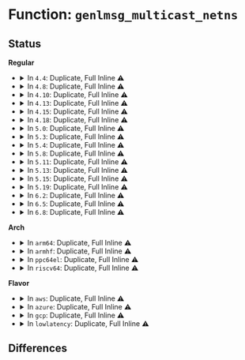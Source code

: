 # Function: <code>genlmsg_multicast_netns</code>

## Status
<b>Regular</b>
<ul>
<li>
<details>
<summary>In <code>4.4</code>: Duplicate, Full Inline ⚠️</summary>

**Collision:** Static Duplication

**Inline:** Full

**Transformation:** False

**Instances:**

```
In fs/quota/netlink.c (ffffffff81276872)
Location: include/net/genetlink.h:292
Inline: True
Inline callers:
  - fs/quota/netlink.c:quota_send_warning
```
```
In drivers/acpi/event.c (ffffffff81489819)
Location: include/net/genetlink.h:292
Inline: True
Inline callers:
  - drivers/acpi/event.c:acpi_bus_generate_netlink_event
```
```
In drivers/thermal/thermal_core.c (ffffffff81685936)
Location: include/net/genetlink.h:292
Inline: True
Inline callers:
  - drivers/thermal/thermal_core.c:thermal_generate_netlink_event
```
```
In net/netlink/genetlink.c (ffffffff81750499)
Location: include/net/genetlink.h:292
Inline: True
Inline callers:
  - net/netlink/genetlink.c:genl_ctrl_event
```
</details>
</li>
<li>
<details>
<summary>In <code>4.8</code>: Duplicate, Full Inline ⚠️</summary>

**Collision:** Static Duplication

**Inline:** Full

**Transformation:** False

**Instances:**

```
In fs/quota/netlink.c (ffffffff812a30be)
Location: include/net/genetlink.h:290
Inline: True
Inline callers:
  - fs/quota/netlink.c:quota_send_warning
```
```
In drivers/acpi/event.c (ffffffff814d860f)
Location: include/net/genetlink.h:290
Inline: True
Inline callers:
  - drivers/acpi/event.c:acpi_bus_generate_netlink_event
```
```
In drivers/thermal/thermal_core.c (ffffffff816e6e1a)
Location: include/net/genetlink.h:290
Inline: True
Inline callers:
  - drivers/thermal/thermal_core.c:thermal_generate_netlink_event
```
```
In net/netlink/genetlink.c (ffffffff817bc52a)
Location: include/net/genetlink.h:290
Inline: True
Inline callers:
  - net/netlink/genetlink.c:genl_ctrl_event
```
</details>
</li>
<li>
<details>
<summary>In <code>4.10</code>: Duplicate, Full Inline ⚠️</summary>

**Collision:** Static Duplication

**Inline:** Full

**Transformation:** False

**Instances:**

```
In fs/quota/netlink.c (ffffffff812b8a9e)
Location: include/net/genetlink.h:240
Inline: True
Inline callers:
  - fs/quota/netlink.c:quota_send_warning
```
```
In drivers/acpi/event.c (ffffffff814facf7)
Location: include/net/genetlink.h:240
Inline: True
Inline callers:
  - drivers/acpi/event.c:acpi_bus_generate_netlink_event
```
```
In drivers/thermal/thermal_core.c (ffffffff8171626a)
Location: include/net/genetlink.h:240
Inline: True
Inline callers:
  - drivers/thermal/thermal_core.c:thermal_generate_netlink_event
```
```
In net/netlink/genetlink.c (ffffffff817ebe3a)
Location: include/net/genetlink.h:240
Inline: True
Inline callers:
  - net/netlink/genetlink.c:genl_ctrl_event
```
</details>
</li>
<li>
<details>
<summary>In <code>4.13</code>: Duplicate, Full Inline ⚠️</summary>

**Collision:** Static Duplication

**Inline:** Full

**Transformation:** False

**Instances:**

```
In fs/quota/netlink.c (ffffffff812c5e6a)
Location: include/net/genetlink.h:253
Inline: True
Inline callers:
  - fs/quota/netlink.c:quota_send_warning
```
```
In drivers/acpi/event.c (ffffffff8150a232)
Location: include/net/genetlink.h:253
Inline: True
Inline callers:
  - drivers/acpi/event.c:acpi_bus_generate_netlink_event
```
```
In drivers/thermal/thermal_core.c (ffffffff8172e06a)
Location: include/net/genetlink.h:253
Inline: True
Inline callers:
  - drivers/thermal/thermal_core.c:thermal_generate_netlink_event
```
```
In net/netlink/genetlink.c (ffffffff8180bd99)
Location: include/net/genetlink.h:253
Inline: True
Inline callers:
  - net/netlink/genetlink.c:genl_ctrl_event
```
</details>
</li>
<li>
<details>
<summary>In <code>4.15</code>: Duplicate, Full Inline ⚠️</summary>

**Collision:** Static Duplication

**Inline:** Full

**Transformation:** False

**Instances:**

```
In fs/quota/netlink.c (ffffffff812e9d1a)
Location: include/net/genetlink.h:249
Inline: True
Inline callers:
  - fs/quota/netlink.c:quota_send_warning
```
```
In drivers/acpi/event.c (ffffffff8154c732)
Location: include/net/genetlink.h:249
Inline: True
Inline callers:
  - drivers/acpi/event.c:acpi_bus_generate_netlink_event
```
```
In drivers/thermal/thermal_core.c (ffffffff8179f69a)
Location: include/net/genetlink.h:249
Inline: True
Inline callers:
  - drivers/thermal/thermal_core.c:thermal_generate_netlink_event
```
```
In net/netlink/genetlink.c (ffffffff8188ad29)
Location: include/net/genetlink.h:249
Inline: True
Inline callers:
  - net/netlink/genetlink.c:genl_ctrl_event
```
</details>
</li>
<li>
<details>
<summary>In <code>4.18</code>: Duplicate, Full Inline ⚠️</summary>

**Collision:** Static Duplication

**Inline:** Full

**Transformation:** False

**Instances:**

```
In fs/quota/netlink.c (ffffffff81316c1e)
Location: include/net/genetlink.h:249
Inline: True
Inline callers:
  - fs/quota/netlink.c:quota_send_warning
```
```
In drivers/acpi/event.c (ffffffff81582e72)
Location: include/net/genetlink.h:249
Inline: True
Inline callers:
  - drivers/acpi/event.c:acpi_bus_generate_netlink_event
```
```
In drivers/thermal/thermal_core.c (ffffffff817e6c7a)
Location: include/net/genetlink.h:249
Inline: True
Inline callers:
  - drivers/thermal/thermal_core.c:thermal_generate_netlink_event
```
```
In net/netlink/genetlink.c (ffffffff818de310)
Location: include/net/genetlink.h:249
Inline: True
Inline callers:
  - net/netlink/genetlink.c:genl_ctrl_event
```
</details>
</li>
<li>
<details>
<summary>In <code>5.0</code>: Duplicate, Full Inline ⚠️</summary>

**Collision:** Static Duplication

**Inline:** Full

**Transformation:** False

**Instances:**

```
In fs/quota/netlink.c (ffffffff8132dbce)
Location: include/net/genetlink.h:249
Inline: True
Inline callers:
  - fs/quota/netlink.c:quota_send_warning
```
```
In drivers/acpi/event.c (ffffffff8159afa2)
Location: include/net/genetlink.h:249
Inline: True
Inline callers:
  - drivers/acpi/event.c:acpi_bus_generate_netlink_event
```
```
In drivers/thermal/thermal_core.c (ffffffff8181302a)
Location: include/net/genetlink.h:249
Inline: True
Inline callers:
  - drivers/thermal/thermal_core.c:thermal_generate_netlink_event
```
```
In net/netlink/genetlink.c (ffffffff8190acd0)
Location: include/net/genetlink.h:249
Inline: True
Inline callers:
  - net/netlink/genetlink.c:genl_ctrl_event
```
</details>
</li>
<li>
<details>
<summary>In <code>5.3</code>: Duplicate, Full Inline ⚠️</summary>

**Collision:** Static Duplication

**Inline:** Full

**Transformation:** False

**Instances:**

```
In fs/quota/netlink.c (ffffffff8135590d)
Location: include/net/genetlink.h:275
Inline: True
Inline callers:
  - fs/quota/netlink.c:quota_send_warning
```
```
In drivers/acpi/event.c (ffffffff815cc61d)
Location: include/net/genetlink.h:275
Inline: True
Inline callers:
  - drivers/acpi/event.c:acpi_bus_generate_netlink_event
```
```
In drivers/thermal/thermal_core.c (ffffffff818550cb)
Location: include/net/genetlink.h:275
Inline: True
Inline callers:
  - drivers/thermal/thermal_core.c:thermal_generate_netlink_event
```
```
In net/core/devlink.c (ffffffff8194a574)
Location: include/net/genetlink.h:275
Inline: True
Inline callers:
  - net/core/devlink.c:devlink_nl_region_notify
  - net/core/devlink.c:devlink_param_notify
  - net/core/devlink.c:__devlink_flash_update_notify
  - net/core/devlink.c:devlink_port_notify
  - net/core/devlink.c:devlink_notify
```
```
In net/netlink/genetlink.c (ffffffff8196c0e7)
Location: include/net/genetlink.h:275
Inline: True
Inline callers:
  - net/netlink/genetlink.c:genl_ctrl_event
```
</details>
</li>
<li>
<details>
<summary>In <code>5.4</code>: Duplicate, Full Inline ⚠️</summary>

**Collision:** Static Duplication

**Inline:** Full

**Transformation:** False

**Instances:**

```
In fs/quota/netlink.c (ffffffff8136dc4d)
Location: include/net/genetlink.h:275
Inline: True
Inline callers:
  - fs/quota/netlink.c:quota_send_warning
```
```
In drivers/acpi/event.c (ffffffff815ed89d)
Location: include/net/genetlink.h:275
Inline: True
Inline callers:
  - drivers/acpi/event.c:acpi_bus_generate_netlink_event
```
```
In drivers/thermal/thermal_core.c (ffffffff81886b2b)
Location: include/net/genetlink.h:275
Inline: True
Inline callers:
  - drivers/thermal/thermal_core.c:thermal_generate_netlink_event
```
```
In net/core/drop_monitor.c (ffffffff81975ea4)
Location: include/net/genetlink.h:275
Inline: True
Inline callers:
  - net/core/drop_monitor.c:net_dm_hw_packet_work
  - net/core/drop_monitor.c:net_dm_packet_work
  - net/core/drop_monitor.c:net_dm_hw_summary_work
  - net/core/drop_monitor.c:send_dm_alert
```
```
In net/core/devlink.c (ffffffff81983eae)
Location: include/net/genetlink.h:275
Inline: True
Inline callers:
  - net/core/devlink.c:devlink_trap_notify
  - net/core/devlink.c:devlink_trap_group_notify
  - net/core/devlink.c:devlink_nl_region_notify
  - net/core/devlink.c:devlink_param_notify
  - net/core/devlink.c:__devlink_flash_update_notify
  - net/core/devlink.c:devlink_port_notify
  - net/core/devlink.c:devlink_notify
```
```
In net/netlink/genetlink.c (ffffffff819a2a97)
Location: include/net/genetlink.h:275
Inline: True
Inline callers:
  - net/netlink/genetlink.c:genl_ctrl_event
```
</details>
</li>
<li>
<details>
<summary>In <code>5.8</code>: Duplicate, Full Inline ⚠️</summary>

**Collision:** Static Duplication

**Inline:** Full

**Transformation:** False

**Instances:**

```
In fs/quota/netlink.c (ffffffff813b577d)
Location: include/net/genetlink.h:281
Inline: True
Inline callers:
  - fs/quota/netlink.c:quota_send_warning
```
```
In drivers/acpi/event.c (ffffffff8169941d)
Location: include/net/genetlink.h:281
Inline: True
Inline callers:
  - drivers/acpi/event.c:acpi_bus_generate_netlink_event
```
```
In net/core/drop_monitor.c (ffffffff81a4ab5f)
Location: include/net/genetlink.h:281
Inline: True
Inline callers:
  - net/core/drop_monitor.c:net_dm_hw_packet_report
  - net/core/drop_monitor.c:net_dm_packet_report
  - net/core/drop_monitor.c:net_dm_hw_summary_work
  - net/core/drop_monitor.c:send_dm_alert
```
```
In net/core/devlink.c (ffffffff81a5fa82)
Location: include/net/genetlink.h:281
Inline: True
Inline callers:
  - net/core/devlink.c:devlink_trap_policer_notify
  - net/core/devlink.c:devlink_trap_notify
  - net/core/devlink.c:devlink_trap_group_notify
  - net/core/devlink.c:devlink_nl_region_notify
  - net/core/devlink.c:devlink_param_notify
  - net/core/devlink.c:__devlink_flash_update_notify
  - net/core/devlink.c:devlink_port_notify
  - net/core/devlink.c:devlink_notify
```
```
In net/netlink/genetlink.c (ffffffff81a7d01f)
Location: include/net/genetlink.h:281
Inline: True
```
```
In net/ethtool/netlink.c (ffffffff81a86622)
Location: include/net/genetlink.h:281
Inline: True
Inline callers:
  - net/ethtool/netlink.c:ethnl_multicast
```
</details>
</li>
<li>
<details>
<summary>In <code>5.11</code>: Duplicate, Full Inline ⚠️</summary>

**Collision:** Static Duplication

**Inline:** Full

**Transformation:** False

**Instances:**

```
In fs/quota/netlink.c (ffffffff813c6fad)
Location: include/net/genetlink.h:303
Inline: True
Inline callers:
  - fs/quota/netlink.c:quota_send_warning
```
```
In drivers/acpi/event.c (ffffffff816b653b)
Location: include/net/genetlink.h:303
Inline: True
Inline callers:
  - drivers/acpi/event.c:acpi_bus_generate_netlink_event
```
```
In drivers/thermal/thermal_netlink.c (ffffffff8195f872)
Location: include/net/genetlink.h:303
Inline: True
Inline callers:
  - drivers/thermal/thermal_netlink.c:thermal_genl_send_event
  - drivers/thermal/thermal_netlink.c:thermal_genl_sampling_temp
```
```
In net/core/drop_monitor.c (ffffffff81a5079f)
Location: include/net/genetlink.h:303
Inline: True
Inline callers:
  - net/core/drop_monitor.c:net_dm_hw_packet_report
  - net/core/drop_monitor.c:net_dm_packet_report
  - net/core/drop_monitor.c:net_dm_hw_summary_work
  - net/core/drop_monitor.c:send_dm_alert
```
```
In net/core/devlink.c (ffffffff81a68273)
Location: include/net/genetlink.h:303
Inline: True
Inline callers:
  - net/core/devlink.c:devlink_trap_policer_notify
  - net/core/devlink.c:devlink_trap_notify
  - net/core/devlink.c:devlink_trap_group_notify
  - net/core/devlink.c:devlink_nl_region_notify
  - net/core/devlink.c:devlink_param_notify
  - net/core/devlink.c:__devlink_flash_update_notify
  - net/core/devlink.c:devlink_port_notify
  - net/core/devlink.c:devlink_notify
```
```
In net/netlink/genetlink.c (ffffffff81a865d7)
Location: include/net/genetlink.h:303
Inline: True
```
```
In net/ethtool/netlink.c (ffffffff81a8ff33)
Location: include/net/genetlink.h:303
Inline: True
Inline callers:
  - net/ethtool/netlink.c:ethnl_multicast
```
</details>
</li>
<li>
<details>
<summary>In <code>5.13</code>: Duplicate, Full Inline ⚠️</summary>

**Collision:** Static Duplication

**Inline:** Full

**Transformation:** False

**Instances:**

```
In fs/quota/netlink.c (ffffffff813ce03d)
Location: include/net/genetlink.h:304
Inline: True
Inline callers:
  - fs/quota/netlink.c:quota_send_warning
```
```
In drivers/acpi/event.c (ffffffff816985eb)
Location: include/net/genetlink.h:304
Inline: True
Inline callers:
  - drivers/acpi/event.c:acpi_bus_generate_netlink_event
```
```
In drivers/thermal/thermal_netlink.c (ffffffff81942dd2)
Location: include/net/genetlink.h:304
Inline: True
Inline callers:
  - drivers/thermal/thermal_netlink.c:thermal_genl_send_event
  - drivers/thermal/thermal_netlink.c:thermal_genl_sampling_temp
```
```
In net/core/drop_monitor.c (ffffffff81a35738)
Location: include/net/genetlink.h:304
Inline: True
Inline callers:
  - net/core/drop_monitor.c:net_dm_hw_packet_work
  - net/core/drop_monitor.c:net_dm_packet_work
  - net/core/drop_monitor.c:net_dm_hw_summary_work
  - net/core/drop_monitor.c:send_dm_alert
```
```
In net/core/devlink.c (ffffffff81a43373)
Location: include/net/genetlink.h:304
Inline: True
Inline callers:
  - net/core/devlink.c:devlink_trap_policer_notify
  - net/core/devlink.c:devlink_trap_notify
  - net/core/devlink.c:devlink_trap_group_notify
  - net/core/devlink.c:devlink_nl_region_notify
  - net/core/devlink.c:devlink_param_notify
  - net/core/devlink.c:__devlink_flash_update_notify
  - net/core/devlink.c:devlink_port_notify
  - net/core/devlink.c:devlink_notify
```
```
In net/netlink/genetlink.c (ffffffff81a6f7c0)
Location: include/net/genetlink.h:304
Inline: True
```
```
In net/ethtool/netlink.c (ffffffff81a79663)
Location: include/net/genetlink.h:304
Inline: True
Inline callers:
  - net/ethtool/netlink.c:ethnl_multicast
```
```
In net/mptcp/pm_netlink.c (ffffffff81bbb9eb)
Location: include/net/genetlink.h:304
Inline: True
Inline callers:
  - net/mptcp/pm_netlink.c:mptcp_event
  - net/mptcp/pm_netlink.c:mptcp_event_addr_announced
  - net/mptcp/pm_netlink.c:mptcp_event_addr_removed
```
</details>
</li>
<li>
<details>
<summary>In <code>5.15</code>: Duplicate, Full Inline ⚠️</summary>

**Collision:** Static Duplication

**Inline:** Full

**Transformation:** False

**Instances:**

```
In fs/quota/netlink.c (ffffffff8141f36d)
Location: include/net/genetlink.h:304
Inline: True
Inline callers:
  - fs/quota/netlink.c:quota_send_warning
```
```
In drivers/acpi/event.c (ffffffff8170e36b)
Location: include/net/genetlink.h:304
Inline: True
Inline callers:
  - drivers/acpi/event.c:acpi_bus_generate_netlink_event
```
```
In drivers/thermal/thermal_netlink.c (ffffffff819e7600)
Location: include/net/genetlink.h:304
Inline: True
Inline callers:
  - drivers/thermal/thermal_netlink.c:thermal_genl_send_event
  - drivers/thermal/thermal_netlink.c:thermal_genl_sampling_temp
```
```
In net/core/drop_monitor.c (ffffffff81aeb308)
Location: include/net/genetlink.h:304
Inline: True
Inline callers:
  - net/core/drop_monitor.c:net_dm_hw_packet_work
  - net/core/drop_monitor.c:net_dm_packet_work
  - net/core/drop_monitor.c:net_dm_hw_summary_work
  - net/core/drop_monitor.c:send_dm_alert
```
```
In net/core/devlink.c (ffffffff81af9853)
Location: include/net/genetlink.h:304
Inline: True
Inline callers:
  - net/core/devlink.c:devlink_trap_policer_notify
  - net/core/devlink.c:devlink_trap_notify
  - net/core/devlink.c:devlink_trap_group_notify
  - net/core/devlink.c:devlink_nl_region_notify
  - net/core/devlink.c:devlink_param_notify
  - net/core/devlink.c:__devlink_flash_update_notify
  - net/core/devlink.c:devlink_rate_notify
  - net/core/devlink.c:devlink_port_notify
  - net/core/devlink.c:devlink_notify
```
```
In net/netlink/genetlink.c (ffffffff81b28e40)
Location: include/net/genetlink.h:304
Inline: True
```
```
In net/ethtool/netlink.c (ffffffff81b339e3)
Location: include/net/genetlink.h:304
Inline: True
Inline callers:
  - net/ethtool/netlink.c:ethnl_multicast
```
```
In net/mptcp/pm_netlink.c (ffffffff81c8b62b)
Location: include/net/genetlink.h:304
Inline: True
Inline callers:
  - net/mptcp/pm_netlink.c:mptcp_event
  - net/mptcp/pm_netlink.c:mptcp_event_addr_announced
  - net/mptcp/pm_netlink.c:mptcp_event_addr_removed
```
</details>
</li>
<li>
<details>
<summary>In <code>5.19</code>: Duplicate, Full Inline ⚠️</summary>

**Collision:** Static Duplication

**Inline:** Full

**Transformation:** False

**Instances:**

```
In fs/quota/netlink.c (ffffffff814971ae)
Location: include/net/genetlink.h:304
Inline: True
Inline callers:
  - fs/quota/netlink.c:quota_send_warning
```
```
In drivers/acpi/event.c (ffffffff8183cd3b)
Location: include/net/genetlink.h:304
Inline: True
Inline callers:
  - drivers/acpi/event.c:acpi_bus_generate_netlink_event
```
```
In drivers/thermal/thermal_netlink.c (ffffffff81b4ce0f)
Location: include/net/genetlink.h:304
Inline: True
Inline callers:
  - drivers/thermal/thermal_netlink.c:thermal_genl_send_event
  - drivers/thermal/thermal_netlink.c:thermal_genl_sampling_temp
```
```
In net/core/drop_monitor.c (ffffffff81c6db67)
Location: include/net/genetlink.h:304
Inline: True
Inline callers:
  - net/core/drop_monitor.c:net_dm_hw_packet_work
  - net/core/drop_monitor.c:net_dm_packet_work
  - net/core/drop_monitor.c:net_dm_hw_summary_work
  - net/core/drop_monitor.c:send_dm_alert
```
```
In net/core/devlink.c (ffffffff81c7f13a)
Location: include/net/genetlink.h:304
Inline: True
Inline callers:
  - net/core/devlink.c:devlink_nl_region_notify
  - net/core/devlink.c:devlink_param_notify
  - net/core/devlink.c:devlink_linecard_notify
  - net/core/devlink.c:devlink_rate_notify
  - net/core/devlink.c:devlink_port_notify
  - net/core/devlink.c:devlink_notify
```
```
In net/netlink/genetlink.c (ffffffff81cb1f05)
Location: include/net/genetlink.h:304
Inline: True
```
```
In net/ethtool/netlink.c (ffffffff81cbf0f3)
Location: include/net/genetlink.h:304
Inline: True
Inline callers:
  - net/ethtool/netlink.c:ethnl_multicast
```
```
In net/mptcp/pm_netlink.c (ffffffff81e32bdb)
Location: include/net/genetlink.h:304
Inline: True
Inline callers:
  - net/mptcp/pm_netlink.c:mptcp_event
  - net/mptcp/pm_netlink.c:mptcp_event_addr_announced
  - net/mptcp/pm_netlink.c:mptcp_event_addr_removed
```
</details>
</li>
<li>
<details>
<summary>In <code>6.2</code>: Duplicate, Full Inline ⚠️</summary>

**Collision:** Static Duplication

**Inline:** Full

**Transformation:** False

**Instances:**

```
In fs/quota/netlink.c (ffffffff8152b209)
Location: include/net/genetlink.h:385
Inline: True
Inline callers:
  - fs/quota/netlink.c:quota_send_warning
```
```
In drivers/acpi/event.c (ffffffff8197278b)
Location: include/net/genetlink.h:385
Inline: True
Inline callers:
  - drivers/acpi/event.c:acpi_bus_generate_netlink_event
```
```
In drivers/thermal/thermal_netlink.c (ffffffff81ce4aef)
Location: include/net/genetlink.h:385
Inline: True
Inline callers:
  - drivers/thermal/thermal_netlink.c:thermal_genl_send_event
  - drivers/thermal/thermal_netlink.c:thermal_genl_sampling_temp
```
```
In net/core/drop_monitor.c (ffffffff81e257d7)
Location: include/net/genetlink.h:385
Inline: True
Inline callers:
  - net/core/drop_monitor.c:net_dm_hw_packet_work
  - net/core/drop_monitor.c:net_dm_packet_work
  - net/core/drop_monitor.c:net_dm_hw_summary_work
  - net/core/drop_monitor.c:send_dm_alert
```
```
In net/core/devlink.c (ffffffff81e37f9a)
Location: include/net/genetlink.h:385
Inline: True
Inline callers:
  - net/core/devlink.c:devlink_nl_region_notify
  - net/core/devlink.c:devlink_linecard_notify
  - net/core/devlink.c:devlink_rate_notify
  - net/core/devlink.c:devlink_port_notify
  - net/core/devlink.c:devlink_notify
```
```
In net/netlink/genetlink.c (ffffffff81e700d6)
Location: include/net/genetlink.h:385
Inline: True
```
```
In net/ethtool/netlink.c (ffffffff81e7dc83)
Location: include/net/genetlink.h:385
Inline: True
Inline callers:
  - net/ethtool/netlink.c:ethnl_multicast
```
```
In net/mptcp/pm_netlink.c (ffffffff8200b63b)
Location: include/net/genetlink.h:385
Inline: True
Inline callers:
  - net/mptcp/pm_netlink.c:mptcp_event
  - net/mptcp/pm_netlink.c:mptcp_event_pm_listener
  - net/mptcp/pm_netlink.c:mptcp_event_addr_announced
  - net/mptcp/pm_netlink.c:mptcp_event_addr_removed
```
</details>
</li>
<li>
<details>
<summary>In <code>6.5</code>: Duplicate, Full Inline ⚠️</summary>

**Collision:** Static Duplication

**Inline:** Full

**Transformation:** False

**Instances:**

```
In fs/quota/netlink.c (ffffffff81563599)
Location: include/net/genetlink.h:385
Inline: True
Inline callers:
  - fs/quota/netlink.c:quota_send_warning
```
```
In drivers/acpi/event.c (ffffffff819b8e5b)
Location: include/net/genetlink.h:385
Inline: True
Inline callers:
  - drivers/acpi/event.c:acpi_bus_generate_netlink_event
```
```
In drivers/thermal/thermal_netlink.c (ffffffff81d4d0bf)
Location: include/net/genetlink.h:385
Inline: True
Inline callers:
  - drivers/thermal/thermal_netlink.c:thermal_genl_send_event
  - drivers/thermal/thermal_netlink.c:thermal_genl_sampling_temp
```
```
In net/core/netdev-genl.c (ffffffff81e7cfb6)
Location: include/net/genetlink.h:385
Inline: True
```
```
In net/core/drop_monitor.c (ffffffff81e9ad17)
Location: include/net/genetlink.h:385
Inline: True
Inline callers:
  - net/core/drop_monitor.c:net_dm_hw_packet_work
  - net/core/drop_monitor.c:net_dm_packet_work
  - net/core/drop_monitor.c:net_dm_hw_summary_work
  - net/core/drop_monitor.c:send_dm_alert
```
```
In net/netlink/genetlink.c (ffffffff81ecc1e6)
Location: include/net/genetlink.h:385
Inline: True
```
```
In net/ethtool/netlink.c (ffffffff81eda243)
Location: include/net/genetlink.h:385
Inline: True
Inline callers:
  - net/ethtool/netlink.c:ethnl_multicast
```
```
In net/devlink/leftover.c (ffffffff820390f4)
Location: include/net/genetlink.h:385
Inline: True
Inline callers:
  - net/devlink/leftover.c:devlink_nl_region_notify
  - net/devlink/leftover.c:devlink_linecard_notify
  - net/devlink/leftover.c:devlink_rate_notify
  - net/devlink/leftover.c:devlink_port_notify
```
```
In net/devlink/dev.c (ffffffff8204440d)
Location: include/net/genetlink.h:385
Inline: True
Inline callers:
  - net/devlink/dev.c:devlink_notify
```
```
In net/devlink/health.c (ffffffff82047ab4)
Location: include/net/genetlink.h:385
Inline: True
```
```
In net/mptcp/pm_netlink.c (ffffffff82087acb)
Location: include/net/genetlink.h:385
Inline: True
Inline callers:
  - net/mptcp/pm_netlink.c:mptcp_event
  - net/mptcp/pm_netlink.c:mptcp_event_pm_listener
  - net/mptcp/pm_netlink.c:mptcp_event_addr_announced
  - net/mptcp/pm_netlink.c:mptcp_event_addr_removed
```
```
In net/handshake/netlink.c (ffffffff8209254a)
Location: include/net/genetlink.h:385
Inline: True
Inline callers:
  - net/handshake/netlink.c:handshake_genl_notify
```
</details>
</li>
<li>
<details>
<summary>In <code>6.8</code>: Duplicate, Full Inline ⚠️</summary>

**Collision:** Static Duplication

**Inline:** Full

**Transformation:** False

**Instances:**

```
In fs/quota/netlink.c (ffffffff81599c89)
Location: include/net/genetlink.h:492
Inline: True
Inline callers:
  - fs/quota/netlink.c:quota_send_warning
```
```
In drivers/acpi/event.c (ffffffff81a0348b)
Location: include/net/genetlink.h:492
Inline: True
Inline callers:
  - drivers/acpi/event.c:acpi_bus_generate_netlink_event
```
```
In drivers/regulator/event.c (ffffffff81ae262d)
Location: include/net/genetlink.h:492
Inline: True
Inline callers:
  - drivers/regulator/event.c:reg_generate_netlink_event
```
```
In drivers/thermal/thermal_netlink.c (ffffffff81e03fba)
Location: include/net/genetlink.h:492
Inline: True
Inline callers:
  - drivers/thermal/thermal_netlink.c:thermal_genl_send_event
  - drivers/thermal/thermal_netlink.c:thermal_genl_sampling_temp
```
```
In drivers/dpll/dpll_netlink.c (ffffffff81eb9db9)
Location: include/net/genetlink.h:492
Inline: True
Inline callers:
  - drivers/dpll/dpll_netlink.c:dpll_pin_event_send
  - drivers/dpll/dpll_netlink.c:dpll_device_event_send
```
```
In net/core/netdev-genl.c (ffffffff81f3d75f)
Location: include/net/genetlink.h:492
Inline: True
Inline callers:
  - net/core/netdev-genl.c:netdev_genl_dev_notify
```
```
In net/core/page_pool_user.c (ffffffff81f45599)
Location: include/net/genetlink.h:492
Inline: True
Inline callers:
  - net/core/page_pool_user.c:netdev_nl_page_pool_event
```
```
In net/core/drop_monitor.c (ffffffff81f5d46d)
Location: include/net/genetlink.h:492
Inline: True
Inline callers:
  - net/core/drop_monitor.c:net_dm_hw_packet_work
  - net/core/drop_monitor.c:net_dm_packet_work
  - net/core/drop_monitor.c:net_dm_hw_summary_work
  - net/core/drop_monitor.c:send_dm_alert
```
```
In net/netlink/genetlink.c (ffffffff81f8f709)
Location: include/net/genetlink.h:492
Inline: True
```
```
In net/ethtool/netlink.c (ffffffff81f9dfd3)
Location: include/net/genetlink.h:492
Inline: True
Inline callers:
  - net/ethtool/netlink.c:ethnl_multicast
```
```
In net/mptcp/pm_netlink.c (ffffffff821588b5)
Location: include/net/genetlink.h:492
Inline: True
Inline callers:
  - net/mptcp/pm_netlink.c:mptcp_nl_mcast_send
```
```
In net/handshake/netlink.c (ffffffff82168e2a)
Location: include/net/genetlink.h:492
Inline: True
Inline callers:
  - net/handshake/netlink.c:handshake_genl_notify
```
</details>
</li>
</ul>
<b>Arch</b>
<ul>
<li>
<details>
<summary>In <code>arm64</code>: Duplicate, Full Inline ⚠️</summary>

**Collision:** Static Duplication

**Inline:** Full

**Transformation:** False

**Instances:**

```
In fs/quota/netlink.c (ffff8000104376a0)
Location: include/net/genetlink.h:275
Inline: True
Inline callers:
  - fs/quota/netlink.c:quota_send_warning
```
```
In drivers/acpi/event.c (ffff800010778d44)
Location: include/net/genetlink.h:275
Inline: True
Inline callers:
  - drivers/acpi/event.c:acpi_bus_generate_netlink_event
```
```
In drivers/thermal/thermal_core.c (ffff800010ad3930)
Location: include/net/genetlink.h:275
Inline: True
Inline callers:
  - drivers/thermal/thermal_core.c:thermal_generate_netlink_event
```
```
In net/core/drop_monitor.c (ffff800010c1c31c)
Location: include/net/genetlink.h:275
Inline: True
Inline callers:
  - net/core/drop_monitor.c:net_dm_hw_packet_work
  - net/core/drop_monitor.c:net_dm_packet_work
  - net/core/drop_monitor.c:net_dm_hw_summary_work
  - net/core/drop_monitor.c:send_dm_alert
```
```
In net/core/devlink.c (ffff800010c2c4f4)
Location: include/net/genetlink.h:275
Inline: True
Inline callers:
  - net/core/devlink.c:devlink_trap_notify
  - net/core/devlink.c:devlink_trap_group_notify
  - net/core/devlink.c:devlink_nl_region_notify
  - net/core/devlink.c:devlink_param_notify
  - net/core/devlink.c:__devlink_flash_update_notify
  - net/core/devlink.c:devlink_port_notify
  - net/core/devlink.c:devlink_notify
```
```
In net/netlink/genetlink.c (ffff800010c51d24)
Location: include/net/genetlink.h:275
Inline: True
Inline callers:
  - net/netlink/genetlink.c:genl_ctrl_event
```
</details>
</li>
<li>
<details>
<summary>In <code>armhf</code>: Duplicate, Full Inline ⚠️</summary>

**Collision:** Static Duplication

**Inline:** Full

**Transformation:** False

**Instances:**

```
In fs/quota/netlink.c (c05ff2fc)
Location: include/net/genetlink.h:275
Inline: True
Inline callers:
  - fs/quota/netlink.c:quota_send_warning
```
```
In drivers/thermal/thermal_core.c (c0bb44e8)
Location: include/net/genetlink.h:275
Inline: True
Inline callers:
  - drivers/thermal/thermal_core.c:thermal_generate_netlink_event
```
```
In net/core/drop_monitor.c (c0d34170)
Location: include/net/genetlink.h:275
Inline: True
Inline callers:
  - net/core/drop_monitor.c:net_dm_hw_packet_work
  - net/core/drop_monitor.c:net_dm_packet_work
  - net/core/drop_monitor.c:net_dm_hw_summary_work
  - net/core/drop_monitor.c:send_dm_alert
```
```
In net/core/devlink.c (c0d43078)
Location: include/net/genetlink.h:275
Inline: True
Inline callers:
  - net/core/devlink.c:devlink_trap_notify
  - net/core/devlink.c:devlink_trap_group_notify
  - net/core/devlink.c:devlink_nl_region_notify
  - net/core/devlink.c:devlink_param_notify
  - net/core/devlink.c:__devlink_flash_update_notify
  - net/core/devlink.c:devlink_port_notify
  - net/core/devlink.c:devlink_notify
```
```
In net/netlink/genetlink.c (c0d613fc)
Location: include/net/genetlink.h:275
Inline: True
Inline callers:
  - net/netlink/genetlink.c:genl_ctrl_event
```
</details>
</li>
<li>
<details>
<summary>In <code>ppc64el</code>: Duplicate, Full Inline ⚠️</summary>

**Collision:** Static Duplication

**Inline:** Full

**Transformation:** False

**Instances:**

```
In fs/quota/netlink.c (c000000000549ae0)
Location: include/net/genetlink.h:275
Inline: True
Inline callers:
  - fs/quota/netlink.c:quota_send_warning
```
```
In drivers/thermal/thermal_core.c (c000000000bb8c34)
Location: include/net/genetlink.h:275
Inline: True
Inline callers:
  - drivers/thermal/thermal_core.c:thermal_generate_netlink_event
```
```
In net/core/drop_monitor.c (c000000000d0d0d8)
Location: include/net/genetlink.h:275
Inline: True
Inline callers:
  - net/core/drop_monitor.c:net_dm_hw_packet_work
  - net/core/drop_monitor.c:net_dm_packet_work
  - net/core/drop_monitor.c:net_dm_hw_summary_work
  - net/core/drop_monitor.c:send_dm_alert
```
```
In net/core/devlink.c (c000000000d231c0)
Location: include/net/genetlink.h:275
Inline: True
Inline callers:
  - net/core/devlink.c:devlink_trap_notify
  - net/core/devlink.c:devlink_trap_group_notify
  - net/core/devlink.c:devlink_nl_region_notify
  - net/core/devlink.c:devlink_param_notify
  - net/core/devlink.c:__devlink_flash_update_notify
  - net/core/devlink.c:devlink_port_notify
  - net/core/devlink.c:devlink_notify
```
```
In net/netlink/genetlink.c (c000000000d508ac)
Location: include/net/genetlink.h:275
Inline: True
Inline callers:
  - net/netlink/genetlink.c:genl_ctrl_event
```
</details>
</li>
<li>
<details>
<summary>In <code>riscv64</code>: Duplicate, Full Inline ⚠️</summary>

**Collision:** Static Duplication

**Inline:** Full

**Transformation:** False

**Instances:**

```
In fs/quota/netlink.c (ffffffe0002d18ce)
Location: include/net/genetlink.h:275
Inline: True
Inline callers:
  - fs/quota/netlink.c:quota_send_warning
```
```
In drivers/thermal/thermal_core.c (ffffffe0006cff2c)
Location: include/net/genetlink.h:275
Inline: True
Inline callers:
  - drivers/thermal/thermal_core.c:thermal_generate_netlink_event
```
```
In net/core/drop_monitor.c (ffffffe0007963ae)
Location: include/net/genetlink.h:275
Inline: True
Inline callers:
  - net/core/drop_monitor.c:net_dm_hw_packet_work
  - net/core/drop_monitor.c:net_dm_packet_work
  - net/core/drop_monitor.c:net_dm_hw_summary_work
  - net/core/drop_monitor.c:send_dm_alert
```
```
In net/core/devlink.c (ffffffe0007a3a24)
Location: include/net/genetlink.h:275
Inline: True
Inline callers:
  - net/core/devlink.c:devlink_trap_notify
  - net/core/devlink.c:devlink_trap_group_notify
  - net/core/devlink.c:devlink_nl_region_notify
  - net/core/devlink.c:devlink_param_notify
  - net/core/devlink.c:__devlink_flash_update_notify
  - net/core/devlink.c:devlink_port_notify
  - net/core/devlink.c:devlink_notify
```
```
In net/netlink/genetlink.c (ffffffe0007bcdd6)
Location: include/net/genetlink.h:275
Inline: True
Inline callers:
  - net/netlink/genetlink.c:genl_ctrl_event
```
</details>
</li>
</ul>
<b>Flavor</b>
<ul>
<li>
<details>
<summary>In <code>aws</code>: Duplicate, Full Inline ⚠️</summary>

**Collision:** Static Duplication

**Inline:** Full

**Transformation:** False

**Instances:**

```
In fs/quota/netlink.c (ffffffff8136622d)
Location: include/net/genetlink.h:275
Inline: True
Inline callers:
  - fs/quota/netlink.c:quota_send_warning
```
```
In drivers/acpi/event.c (ffffffff815dc9ed)
Location: include/net/genetlink.h:275
Inline: True
Inline callers:
  - drivers/acpi/event.c:acpi_bus_generate_netlink_event
```
```
In drivers/thermal/thermal_core.c (ffffffff8182c9ab)
Location: include/net/genetlink.h:275
Inline: True
Inline callers:
  - drivers/thermal/thermal_core.c:thermal_generate_netlink_event
```
```
In net/core/drop_monitor.c (ffffffff81915e74)
Location: include/net/genetlink.h:275
Inline: True
Inline callers:
  - net/core/drop_monitor.c:net_dm_hw_packet_work
  - net/core/drop_monitor.c:net_dm_packet_work
  - net/core/drop_monitor.c:net_dm_hw_summary_work
  - net/core/drop_monitor.c:send_dm_alert
```
```
In net/core/devlink.c (ffffffff81923d1e)
Location: include/net/genetlink.h:275
Inline: True
Inline callers:
  - net/core/devlink.c:devlink_trap_notify
  - net/core/devlink.c:devlink_trap_group_notify
  - net/core/devlink.c:devlink_nl_region_notify
  - net/core/devlink.c:devlink_param_notify
  - net/core/devlink.c:__devlink_flash_update_notify
  - net/core/devlink.c:devlink_port_notify
  - net/core/devlink.c:devlink_notify
```
```
In net/netlink/genetlink.c (ffffffff81942907)
Location: include/net/genetlink.h:275
Inline: True
Inline callers:
  - net/netlink/genetlink.c:genl_ctrl_event
```
</details>
</li>
<li>
<details>
<summary>In <code>azure</code>: Duplicate, Full Inline ⚠️</summary>

**Collision:** Static Duplication

**Inline:** Full

**Transformation:** False

**Instances:**

```
In fs/quota/netlink.c (ffffffff81356ecd)
Location: include/net/genetlink.h:275
Inline: True
Inline callers:
  - fs/quota/netlink.c:quota_send_warning
```
```
In drivers/acpi/event.c (ffffffff815c802d)
Location: include/net/genetlink.h:275
Inline: True
Inline callers:
  - drivers/acpi/event.c:acpi_bus_generate_netlink_event
```
```
In drivers/thermal/thermal_core.c (ffffffff817f403b)
Location: include/net/genetlink.h:275
Inline: True
Inline callers:
  - drivers/thermal/thermal_core.c:thermal_generate_netlink_event
```
```
In net/core/drop_monitor.c (ffffffff818cfc24)
Location: include/net/genetlink.h:275
Inline: True
Inline callers:
  - net/core/drop_monitor.c:net_dm_hw_packet_work
  - net/core/drop_monitor.c:net_dm_packet_work
  - net/core/drop_monitor.c:net_dm_hw_summary_work
  - net/core/drop_monitor.c:send_dm_alert
```
```
In net/core/devlink.c (ffffffff818ddace)
Location: include/net/genetlink.h:275
Inline: True
Inline callers:
  - net/core/devlink.c:devlink_trap_notify
  - net/core/devlink.c:devlink_trap_group_notify
  - net/core/devlink.c:devlink_nl_region_notify
  - net/core/devlink.c:devlink_param_notify
  - net/core/devlink.c:__devlink_flash_update_notify
  - net/core/devlink.c:devlink_port_notify
  - net/core/devlink.c:devlink_notify
```
```
In net/netlink/genetlink.c (ffffffff818fc3f7)
Location: include/net/genetlink.h:275
Inline: True
Inline callers:
  - net/netlink/genetlink.c:genl_ctrl_event
```
</details>
</li>
<li>
<details>
<summary>In <code>gcp</code>: Duplicate, Full Inline ⚠️</summary>

**Collision:** Static Duplication

**Inline:** Full

**Transformation:** False

**Instances:**

```
In fs/quota/netlink.c (ffffffff81363cfd)
Location: include/net/genetlink.h:275
Inline: True
Inline callers:
  - fs/quota/netlink.c:quota_send_warning
```
```
In drivers/acpi/event.c (ffffffff815e1b7d)
Location: include/net/genetlink.h:275
Inline: True
Inline callers:
  - drivers/acpi/event.c:acpi_bus_generate_netlink_event
```
```
In drivers/thermal/thermal_core.c (ffffffff8187bfdb)
Location: include/net/genetlink.h:275
Inline: True
Inline callers:
  - drivers/thermal/thermal_core.c:thermal_generate_netlink_event
```
```
In net/core/drop_monitor.c (ffffffff81966ea4)
Location: include/net/genetlink.h:275
Inline: True
Inline callers:
  - net/core/drop_monitor.c:net_dm_hw_packet_work
  - net/core/drop_monitor.c:net_dm_packet_work
  - net/core/drop_monitor.c:net_dm_hw_summary_work
  - net/core/drop_monitor.c:send_dm_alert
```
```
In net/core/devlink.c (ffffffff81974eae)
Location: include/net/genetlink.h:275
Inline: True
Inline callers:
  - net/core/devlink.c:devlink_trap_notify
  - net/core/devlink.c:devlink_trap_group_notify
  - net/core/devlink.c:devlink_nl_region_notify
  - net/core/devlink.c:devlink_param_notify
  - net/core/devlink.c:__devlink_flash_update_notify
  - net/core/devlink.c:devlink_port_notify
  - net/core/devlink.c:devlink_notify
```
```
In net/netlink/genetlink.c (ffffffff81993a97)
Location: include/net/genetlink.h:275
Inline: True
Inline callers:
  - net/netlink/genetlink.c:genl_ctrl_event
```
</details>
</li>
<li>
<details>
<summary>In <code>lowlatency</code>: Duplicate, Full Inline ⚠️</summary>

**Collision:** Static Duplication

**Inline:** Full

**Transformation:** False

**Instances:**

```
In fs/quota/netlink.c (ffffffff813773ad)
Location: include/net/genetlink.h:275
Inline: True
Inline callers:
  - fs/quota/netlink.c:quota_send_warning
```
```
In drivers/acpi/event.c (ffffffff815fba3d)
Location: include/net/genetlink.h:275
Inline: True
Inline callers:
  - drivers/acpi/event.c:acpi_bus_generate_netlink_event
```
```
In drivers/thermal/thermal_core.c (ffffffff81897a0b)
Location: include/net/genetlink.h:275
Inline: True
Inline callers:
  - drivers/thermal/thermal_core.c:thermal_generate_netlink_event
```
```
In net/core/drop_monitor.c (ffffffff81989134)
Location: include/net/genetlink.h:275
Inline: True
Inline callers:
  - net/core/drop_monitor.c:net_dm_hw_packet_work
  - net/core/drop_monitor.c:net_dm_packet_work
  - net/core/drop_monitor.c:net_dm_hw_summary_work
  - net/core/drop_monitor.c:send_dm_alert
```
```
In net/core/devlink.c (ffffffff8199739e)
Location: include/net/genetlink.h:275
Inline: True
Inline callers:
  - net/core/devlink.c:devlink_trap_notify
  - net/core/devlink.c:devlink_trap_group_notify
  - net/core/devlink.c:devlink_nl_region_notify
  - net/core/devlink.c:devlink_param_notify
  - net/core/devlink.c:__devlink_flash_update_notify
  - net/core/devlink.c:devlink_port_notify
  - net/core/devlink.c:devlink_notify
```
```
In net/netlink/genetlink.c (ffffffff819b6587)
Location: include/net/genetlink.h:275
Inline: True
Inline callers:
  - net/netlink/genetlink.c:genl_ctrl_event
```
</details>
</li>
</ul>

## Differences
